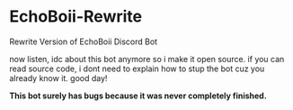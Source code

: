 # EchoBoii-Rewrite
Rewrite Version of EchoBoii Discord Bot

now listen, idc about this bot anymore so i make it open source. if you can read source code, i dont need to explain how to stup the bot cuz you already know it.
good day!

**This bot surely has bugs because it was never completely finished.**
